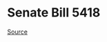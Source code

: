 # Senate Bill 5418

[Source](http://lawfilesext.leg.wa.gov/biennium/2021-22/Xml/Bills/Senate%20Bills/5418.xml)